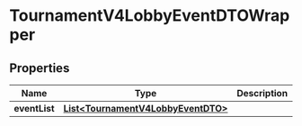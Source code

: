 
# TournamentV4LobbyEventDTOWrapper

## Properties
Name | Type | Description | Notes
------------ | ------------- | ------------- | -------------
**eventList** | [**List&lt;TournamentV4LobbyEventDTO&gt;**](TournamentV4LobbyEventDTO.md) |  |  [optional]



